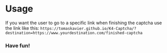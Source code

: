 # Usage

If you want the user to go to a specific link when finishing the captcha use the link like this:
```https://tomaskavier.github.io/K4-Captcha/?destination=https://www.yourdestination.com/finished-captcha```

### Have fun!
